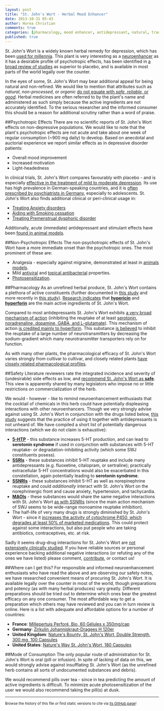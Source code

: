```yaml
---
layout: post
title: "St. John's Wort - Herbal Mood Enhancer"
date: 2013-10-31 05:43
author: Horea Christian
comments: true
categories: [pharmacology, mood enhancer, antidepressant, natural, traditional] 
published: true
---
```


St. John's Wort is a widely known herbal remedy for depression, which has been [used for millennia][pöldinger2000].
This plant is very interesting as a [neuroenhancer](http://www.neuroenhance.chymera.eu/neuroenhancement/) as it has a desirable profile of psychotropic effects, has been identified in [a broad review of studies][linde2008] as superior to placebo, and is available in most parts of the world legally over the counter.

In the eyes of some, St. John's Wort may bear additional appeal for being natural and non-refined.
We would like to mention that attributes such as *natural*, *non-processed*, or *organic* [do not equate with *safe*, *reliable*, or *good*][posadzki2013].
Herbal medicines are often referred to by the plant's name and administered as such simply because the active ingredients are not accurately identified.
To the serious researcher and the informed consumer this should be a reason for additional scrutiny rather than a word of praise.
<!-- more -->
##Psychotropic Effects
There are no scientific reports of St. John's Wort effects on non-depressive populations.
We would like to note that the plant's psychotropic effects are not acute and take about one week of regular consumption (~900 mg daily) to develop.
Based on anecdotal and auctorial experience we report similar effects as in depressive disorder patients:

* Overall mood improvement
* Increased motivation
* Light-headedness

In clinical trials, St. John's Wort compares favourably with placebo - and is especially [effective in the treatment of mild to moderate depression][kasper2010].
Its use has high prevalence in German-speaking countries, and it is [often prescribed by psychiatrists in Germany][dörks2013], especially to adolescents.
St. John's Wort also finds additional clinical or peri-clinical usage in:

* [Treating Anxiety disorders][sarris2013]
* [Aiding with Smoking cessation][camfield2013]
* [Treating Premenstrual dysphoric disorder][rapkin2013]

Additionally, acute (immediate) antidepressant and stimulant effects have been [found in animal models][bukhari2013].

##Non-Psychotropic Effects
The non-psychotropic effects of St. John's Wort have a more immediate onset than the psychotropic ones.
The most prominent of these are:

* Analgesia - especially against migraine, demonstrated at least in [animals models][galeotti2013].
* Mild [antiviral][birt2009] and [topical antibacterial][saddique2010] properties.
* [Photosensitization][schey2000].

##Pharmacology
As an unrefined herbal produce, St. John's Wort contains a plethora of active constituents (further documented in [this study][nahrstedt1997] and more recently in [this study][ma2012]).
[Research indicates][butterweck2003] that [**hypericin**](https://en.wikipedia.org/wiki/Hypericin) and [**hyperforin**](https://en.wikipedia.org/wiki/Hyperforin) are the main active ingredients of St. John's Wort.

Compared to most antidepressants St. John's Wort exhibits [a very broad mechanism of action][butterweck2003]
(inhibiting the reuptake of at least [serotonin, noradrenaline, dopamine, GABA, and L-glutamate][wonnemann2001]).
This mechanism of action [is credited mainly to hyperforin][chatterjee1998].
This substance [is believed][müller2003] to inhibit the reuptake of a large number of neurotransmitters by decreasing the sodium-gradient which many neurotransmitter transporters rely on for function.

As with many other plants, the pharmacological efficacy of St. John's Wort varies strongly from cultivar to cultivar, and closely related plants [have closely related pharmacological profiles][stojanović2013]. 

##Safety
Literature reviewers rate the integrated incidence and severity of (undesirable) side effects as low, and [recommend St. John's Wort as **safe**][ernst1998].
This view is apparently shared by many legislators who impose no or little restrictions on commercialization of the herb.

We would - however - like to remind neuroenhancement enthusiasts that the cocktail of chemicals in this herb could have potentially displeasing interactions with other neuroenhancers.
Though we very strongly advise against using St. John's Wort in conjunction with the drugs listed below, [this study][rahman2013] suggests that the practice of using it together with antidepressants is not unheard of.
We have compiled a short list of potentially dangerous interactions (which we do not claim is exhaustive):

* **[5-HTP](https://en.wikipedia.org/wiki/5-HTP)** - this substance increases 5-HT production, and can lead to **serotonin syndrome** if used in conjunction with substances with 5-HT reuptake- or degradation-inhibiting activity (which some SWJ constituents posess).
* **[SSRIs](https://en.wikipedia.org/wiki/SSRI)** - these substances inhibit 5-HT reuptake and include many antidepressants (e.g. fluoxetine, citalopram, or sertraline); practically extracellular 5-HT concentrations would also be exacerbated in this constellation, again potentially leading to **serotonin syndrome**.
* **[SSNRIs](https://en.wikipedia.org/wiki/SSNRI)** - these substances inhibit 5-HT as well as norepinephrine reuptake and could *additionally* interact with St. John's Wort on the norephrinergic front and cause anxiety, hypertension, and tachycardia. 
* **[MAOIs](https://en.wikipedia.org/wiki/MAOI)** - these substances would share the same negative interactions with St. John's Wort [as with SSNRIs][cymbalta] (since the main action mechanism of SWJ seems to be wide-range monoamine reuptake inhibition).
* The half-life of very many drugs is strongly diminished by St. John's Wort - since it [increases the activity of cytochrome P450, which degrades at least 50% of marketed medications][markowitz2003]. This could protect against some interactions, but also put people who are taking antibiotics, contraceptives, etc. at risk.

Sadly it seems drug-drug interactions for St. John's Wort are [not extensively clinically studied][russo2013].
If you have reliable sources or personal experience backing additional negative interactions (or refuting any of the ones we have listed) please comment, [contribute](http://www.neuroenhance.chymera.eu/interact/), or contact us!

##Where can I get this?
For responsible and informed neuroenhancement enthusiasts who have read the above and are observing our safety notes, we have researched convenient means of procuring St. John's Wort.
It is available legally over the counter in most of the world, though preparations and potency (as with many herbal produces) vary greatly.
Different preparations should be tried out to determine which ones bear the greatest efficacy on any one consumer.
The most affordable way to get a preparation which others may have reviewed and you can in turn review is online.
Here is a list with adequate and affordable options for a number of countries:

* **France**: <a href="http://www.amazon.fr/gp/product/B00DTULF1Q/ref=as_li_ss_tl?ie=UTF8&camp=1642&creative=19458&creativeASIN=B00DTULF1Q&linkCode=as2&tag=neuroenhanc02-21">Millepertuis Perforé, Bio, 60 Gélules x 350mg/cap</a><img src="http://ir-fr.amazon-adsystem.com/e/ir?t=neuroenhanc02-21&l=as2&o=8&a=B00DTULF1Q" width="1" height="1" border="0" alt="" style="border:none !important; margin:0px !important;" />
* **Germany**: <a href="http://www.amazon.de/gp/product/B003O9RYDU/ref=as_li_ss_tl?ie=UTF8&camp=1638&creative=19454&creativeASIN=B003O9RYDU&linkCode=as2&tag=neuroenhancem-21">Zirkulin Johanniskraut-Dragees H 120er</a><img src="http://ir-de.amazon-adsystem.com/e/ir?t=neuroenhancem-21&l=as2&o=3&a=B003O9RYDU" width="1" height="1" border="0" alt="" style="border:none !important; margin:0px !important;" />
* **United Kingdom**: <a href="http://www.amazon.co.uk/gp/product/B000GG6ETE/ref=as_li_ss_tl?ie=UTF8&camp=1634&creative=19450&creativeASIN=B000GG6ETE&linkCode=as2&tag=neuroenhanc0b-21">Nature's Bounty, St. John's Wort, Double Strength, 300 mg, 100 Capsules</a><img src="http://ir-uk.amazon-adsystem.com/e/ir?t=neuroenhanc0b-21&l=as2&o=2&a=B000GG6ETE" width="1" height="1" border="0" alt="" style="border:none !important; margin:0px !important;" />
* **United States**: <a href="http://www.amazon.com/gp/product/B00016AICS/ref=as_li_ss_tl?ie=UTF8&camp=1789&creative=390957&creativeASIN=B00016AICS&linkCode=as2&tag=neuroenhancem-20">Nature's Way St. John's Wort, 180 Capsules</a><img src="http://ir-na.amazon-adsystem.com/e/ir?t=neuroenhancem-20&l=as2&o=1&a=B00016AICS" width="1" height="1" border="0" alt="" style="border:none !important; margin:0px !important;" />

##Mode of Consumption
The only popular route of administration for St. John's Wort is oral (pill or infusion).
In spite of lacking of data on this, we would strongly advise against insufflating St. John's Wort (as the unrefined herb contains all sorts of undocumented substances and debris).

We would recommend pills over tea - since in tea predicting the amount of active ingredients is difficult.
To minimize acute photosensitization of the user we would also recommend taking the pill(s) at dusk. 


[pöldinger2000]: http://www.ncbi.nlm.nih.gov/pubmed/11155493 "Pöldinger W. “History of St. Johns wort”. Praxis (Bern 1994). 2000 Dec 14;89(50):2102-9."  
[linde2008]: http://www.ncbi.nlm.nih.gov/pubmed/18843608 "Linde K, Berner MM, Kriston L. “St John's wort for major depression”. Cochrane Database Syst Rev. 2008 Oct 8;(4):CD000448. doi: 10.1002/14651858.CD000448.pub3."
[posadzki2013]: http://www.ncbi.nlm.nih.gov/pubmed/23472485 "Posadzki P, Watson LK, Ernst E. “Adverse effects of herbal medicines: an overview of systematic reviews”. Clinical Medicine (London, England) 2013 Feb;13(1):7-12."
[schey2000]: https://www.ncbi.nlm.nih.gov/pubmed/10946573 "Schey KL, Patat S, Chignell CF, Datillo M, Wang RH, Roberts JE. “Photooxidation of lens alpha-crystallin by hypericin (active ingredient in St. John's Wort)”. Photochemistry and Photobiology 2000 Aug;72(2):200-3."
[markowitz2003]: http://www.ncbi.nlm.nih.gov/pubmed/13129991 "Markowitz JS, Donovan JL, DeVane CL, Taylor RM, Ruan Y, Wang JS, Chavin KD. “Effect of St John's wort on drug metabolism by induction of cytochrome P450 3A4 enzyme”. JAMA 2003 Sep 17;290(11):1500-4."
[ernst1998]: http://www.ncbi.nlm.nih.gov/pubmed/9860144 "Ernst E, Rand JI, Barnes J, Stevinson C. “Adverse effects profile of the herbal antidepressant St. John's wort (Hypericum perforatum L.)”. European Journal of Clinical Pharmacology 1998 Oct;54(8):589-94."
[cymbalta]: http://pi.lilly.com/us/cymbalta-pi.pdf "“Cymbalta Prescription Information”. Eli Lilly and Company. September 2011."
[galeotti2013]: http://www.ncbi.nlm.nih.gov/pubmed/23578992 "Galeotti N, Ghelardini C. “St. John's wort reversal of meningeal nociception: a natural therapeutic perspective for migraine pain”. Phytomedicine 2013 Jul 15;20(10):930-8. doi: 10.1016/j.phymed.2013.03.007. Epub 2013 Apr 8."
[saddique2010]: http://www.ncbi.nlm.nih.gov/pubmed/20659547 "Saddiqe Z, Naeem I, Maimoona A. “A review of the antibacterial activity of Hypericum perforatum L”. Journal of Ethnopharmacology 2010 Oct 5;131(3):511-21. doi: 10.1016/j.jep.2010.07.034. Epub 2010 Jul 24."
[birt2009]: http://www.ncbi.nlm.nih.gov/pubmed/19907671 "Birt DF, Widrlechner MP, Hammer KD, Hillwig ML, Wei J, Kraus GA, Murphy PA, McCoy J, Wurtele ES, Neighbors JD, Wiemer DF, Maury WJ, Price JP. “Hypericum in infection: Identification of anti-viral and anti-inflammatory constituents”. Pharmaceutical Biology 2009;47(8):774-782."
[russo2013]: http://www.ncbi.nlm.nih.gov/pubmed/23897801 "Russo E, Scicchitano F, Whalley BJ, Mazzitello C, Ciriaco M, Esposito S, Patanè M, Upton R, Pugliese M, Chimirri S, Mammì M, Palleria C, De Sarro G.“Hypericum perforatum: Pharmacokinetic, Mechanism of Action, Tolerability, and Clinical Drug-Drug Interactions”. Phytotherapy Research 2013 Jul 30. doi: 10.1002/ptr.5050."
[rahman2013]: http://www.ncbi.nlm.nih.gov/pubmed/23439542 "Rahman SZ, Basilakis J, Rahmadi A, Lujic S, Musgrave I, Jorm L, Hay P, Münch G. “Use of serotonergic antidepressants and St John's wort in older Australians: a population-based cohort study”. Australasian Psychiatry 2013 Jun;21(3):262-6. doi: 10.1177/1039856213475681. Epub 2013 Feb 25."
[ma2012]: http://www.ncbi.nlm.nih.gov/pubmed/23234139 "Ma J, Yang J, Ji T, Wang A, Su Y.“Chemical constituents from Hypericum perforatum”. Zhongguo Zhong Yao Za Zhi (China Journal of Chinese Materia Medica) 2012 Aug;37(16):2408-12."
[nahrstedt1997]: http://www.ncbi.nlm.nih.gov/pubmed/9342774 "Nahrstedt A, Butterweck V.“Biologically active and other chemical constituents of the herb of Hypericum perforatum L”. Pharmacopsychiatry 1997 Sep;30 Suppl 2:129-34."
[butterweck2003]: http://www.ncbi.nlm.nih.gov/pubmed/12775192 "Butterweck V.“Mechanism of action of St John's wort in depression : what is known?”. CNS Drugs 2003;17(8):539-62."
[chatterjee1998]: http://www.ncbi.nlm.nih.gov/pubmed/9718074 "Chatterjee SS, Bhattacharya SK, Wonnemann M, Singer A, Müller WE.“Hyperforin as a possible antidepressant component of hypericum extracts”. Life Sciences 1998;63(6):499-510."
[wonnemann2001]: http://www.ncbi.nlm.nih.gov/pubmed/11518066 "Wonnemann M, Singer A, Siebert B, Müller WE. “Evaluation of synaptosomal uptake inhibition of most relevant constituents of St. John's wort”. Pharmacopsychiatry 2001 Jul;34 Suppl 1:S148-51."
[müller2003]: http://www.ncbi.nlm.nih.gov/pubmed/12543057 "Müller WE. “Current St John's wort research from mode of action to clinical efficacy”. Pharmacological Research 2003 Feb;47(2):101-9."
[stojanović2013]: http://www.ncbi.nlm.nih.gov/pubmed/23521674 "Stojanović G, Ðorđević A, Šmelcerović A. “Do other Hypericum species have medical potential as St. John's wort (Hypericum perforatum)?”. Current Medical Chemistry 2013;20(18):2273-95."
[dörks2013]: http://www.ncbi.nlm.nih.gov/pubmed/23455627 "Dörks M, Langner I, Dittmann U, Timmer A, Garbe E. “Antidepressant drug use and off-label prescribing in children and adolescents in Germany: results from a large population-based cohort study”. European Child and Adolescent Psychiatry 2013 Aug;22(8):511-8. doi: 10.1007/s00787-013-0395-9. Epub 2013 Mar 3."
[kasper2010]: http://www.ncbi.nlm.nih.gov/pubmed/20708905 "Kasper S, Caraci F, Forti B, Drago F, Aguglia E. “Efficacy and tolerability of Hypericum extract for the treatment of mild to moderate depression”. European Neuropsychopharmacology 2010 Nov;20(11):747-65. doi: 10.1016/j.euroneuro.2010.07.005. Epub 2010 Aug 14."
[sarris2013]: http://www.ncbi.nlm.nih.gov/pubmed/23653088 "Sarris J, McIntyre E, Camfield DA. “Plant-based medicines for anxiety disorders, part 2: a review of clinical studies with supporting preclinical evidence”. CNS Drugs. 2013 Apr;27(4):301-19. doi: 10.1007/s40263-013-0059-9."
[camfield2013]: http://www.ncbi.nlm.nih.gov/pubmed/23280675 "Camfield DA, Scholey AB, Pipingas A, Silberstein RB, Kure C, Zangara A, Kras M, Stough C. “The Neurocognitive Effects of Hypericum perforatum Special Extract (Ze 117) during Smoking Cessation”. Phytotherapy Research 2013 Nov;27(11):1605-13. doi: 10.1002/ptr.4909. Epub 2012 Dec 19."
[rapkin2013]: http://www.ncbi.nlm.nih.gov/pubmed/24161307 "Rapkin AJ, Lewis EI. “Treatment of premenstrual dysphoric disorder”. Women's Health (London, England) 2013 Nov;9(6):537-56. doi: 10.2217/whe.13.62."
[bukhari2013]: http://www.ncbi.nlm.nih.gov/pubmed/23661522 "Bukhari IA, Dar A. “Behavioral profile of Hypericum perforatum (St. John's Wort) extract. A comparison with standard antidepressants in animal models of depression”. European Review for Medical and Pharmacological Sciences 2013 Apr;17(8):1082-9."

---
<sup>Browse the history of this file *or* find static versions to cite via [its GitHub page](https://github.com/TheChymera/neuroenhance/blob/master/source/_posts/2013-10-31-sjw.markdown)!</sup>
